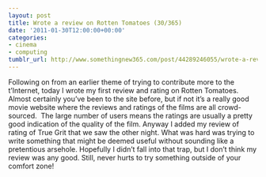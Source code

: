 ```yaml
---
layout: post
title: Wrote a review on Rotten Tomatoes (30/365)
date: '2011-01-30T12:00:00+00:00'
categories:
- cinema
- computing
tumblr_url: http://www.somethingnew365.com/post/44289246055/wrote-a-review-on-rotten-tomatoes-30365
---
```

Following on from an earlier theme of trying to contribute more to the t’Internet, today I wrote my first review and rating on Rotten Tomatoes.
Almost certainly you’ve been to the site before, but if not it’s a really good movie website where the reviews and ratings of the films are all crowd-sourced.  The large number of users means the ratings are usually a pretty good indication of the quality of the film.
Anyway I added my review of rating of True Grit that we saw the other night.
What was hard was trying to write something that might be deemed useful without sounding like a pretentious arsehole. Hopefully I didn’t fall into that trap, but I don’t think my review was any good. Still, never hurts to try something outside of your comfort zone!
